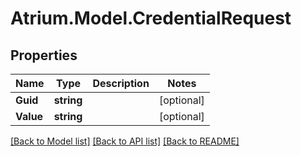 # Atrium.Model.CredentialRequest
## Properties

Name | Type | Description | Notes
------------ | ------------- | ------------- | -------------
**Guid** | **string** |  | [optional] 
**Value** | **string** |  | [optional] 

[[Back to Model list]](../README.md#documentation-for-models) [[Back to API list]](../README.md#documentation-for-api-endpoints) [[Back to README]](../README.md)

